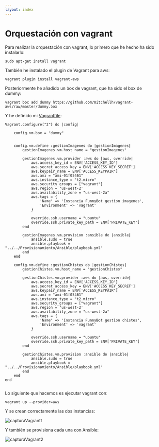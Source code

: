 ```yaml
---
layout: index
---
```


# Orquestación con vagrant

Para realizar la orquestación con vagrant, lo primero que he hecho ha sido instalarlo:

```
sudo apt-get install vagrant

```

También he instalado el plugin de Vagrant para aws:

```
vagrant plugin install vagrant-aws
```

Posteriormente he añadido un box de vagrant, que ha sido el box de dummy:

```
vagrant box add dummy https://github.com/mitchellh/vagrant-aws/raw/master/dummy.box
```

Y he definido mi [Vagrantfile](https://github.com/pedrogazquez/FunnyBot/blob/master/Orquestacion/Vagrant/Vagrantfile):

```
Vagrant.configure("2") do |config|
	
	config.vm.box = "dummy"

		
	config.vm.define :gestionImagenes do |gestionImagenes|
		gestionImagenes.vm.host_name = "gestionImagenes"
			
		gestionImagenes.vm.provider :aws do |aws, override|
			aws.access_key_id = ENV['ACCESS_KEY_ID']
			aws.secret_access_key = ENV['ACCESS_KEY_SECRET']
			aws.keypair_name = ENV['ACCESS_KEYPAIR']
			aws.ami = "ami-01f05461"
			aws.instance_type = "t2.micro"
			aws.security_groups = ["vagrant"]
			aws.region = 'us-west-2'
			aws.availability_zone = "us-west-2a" 
			aws.tags = {
				'Name' => 'Instancia FunnyBot gestion imagenes',
				'Environment' => 'vagrant'
			}
			
			override.ssh.username = "ubuntu"
			override.ssh.private_key_path = ENV['PRIVATE_KEY']
		end
		
		gestionImagenes.vm.provision :ansible do |ansible|
			ansible.sudo = true
			ansible.playbook = "../../Provisionamiento/Ansible/playbook.yml"
		end
	end
		
	config.vm.define :gestionChistes do |gestionChistes|
		gestionChistes.vm.host_name = "gestionChistes"
			
		gestionChistes.vm.provider :aws do |aws, override|
			aws.access_key_id = ENV['ACCESS_KEY_ID']
			aws.secret_access_key = ENV['ACCESS_KEY_SECRET']
			aws.keypair_name = ENV['ACCESS_KEYPAIR']
			aws.ami = "ami-01f05461"
			aws.instance_type = "t2.micro"
			aws.security_groups = ["vagrant"]
			aws.region = 'us-west-2'
			aws.availability_zone = "us-west-2a"
			aws.tags = {
				'Name' => 'Instancia FunnyBot gestion chistes',
				'Environment' => 'vagrant'
			}
			 
			override.ssh.username = "ubuntu"
			override.ssh.private_key_path = ENV['PRIVATE_KEY']
		end
		
		gestionChistes.vm.provision :ansible do |ansible|
			ansible.sudo = true
			ansible.playbook = "../../Provisionamiento/Ansible/playbook.yml"
		end
	end
end


```

Lo siguiente que hacemos es ejecutar vagrant con:

```
vagrant up --provider=aws
```

Y se crean correctamente las dos instancias:

![capturaVagrant1](http://i1042.photobucket.com/albums/b422/Pedro_Gazquez_Navarrete/dosMaquinasFunc_zpsr2c9irsq.png)

Y también se provisiona cada una con Ansible:

![capturaVagrant2](http://i1042.photobucket.com/albums/b422/Pedro_Gazquez_Navarrete/ejecuPlayBooks_zps9wwxjjxd.png)
